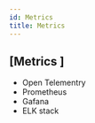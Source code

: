 ```yaml
---
id: Metrics
title: Metrics
---
```


## [Metrics ]

- Open Telementry
- Prometheus
- Gafana
- ELK stack